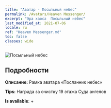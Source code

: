 ```yaml
---
title: "Аватар - Посыльный небес"
permalink: /Avatars/Heaven Messenger/
excerpt: "Эра хаоса  Посыльный небес"
last_modified_at: 2021-07-06
locale: ru
ref: "Heaven Messenger.md"
toc: false
classes: wide
---
```

 ![Посыльный небес](/images/a/avatarFrame_43.png)

## Подробности

 **Описание:** Рамка аватара «Посланник небес» 

 **Tips:** Награда за очистку 19 этажа Суда ангелов 

 **Is available:**  + 

